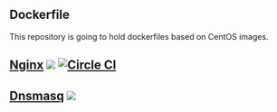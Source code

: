 ## Dockerfile

This repository is going to hold dockerfiles based on CentOS images. 

## [Nginx](https://github.com/curratore/dockerfiles/tree/master/nginx) [![](https://badge.imagelayers.io/curratore/nginx-centos:latest.svg)](https://imagelayers.io/?images=curratore/nginx-centos:latest) [![Circle CI](https://circleci.com/gh/curratore/dockerfiles/tree/master.svg?style=svg)](https://circleci.com/gh/curratore/dockerfiles/tree/master)

## [Dnsmasq](https://github.com/curratore/dockerfiles/tree/master/dockerfile) [![](https://badge.imagelayers.io/curratore/dnsmasq:latest.svg)](https://imagelayers.io/?images=curratore/dnsmasq:latest 'Get your own badge on imagelayers.io')
